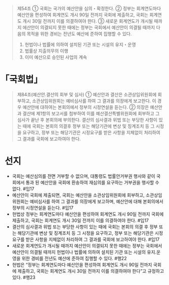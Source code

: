> 제54조
> ① 국회는 국가의 예산안을 심의・확정한다.
> ② 정부는 회계연도마다 예산안을 편성하여 회계연도 개시 90일 전까지 국회에 제출하고, 국회는 회계연도 개시 30일 전까지 이를 의결하여야 한다.
> ③ 새로운 회계연도가 개시될 때까지 에산안이 의결되지 못한 때에는 정부는 국회에서 예산안이 의결될 때까지 다음의 목적을 위한 경비는 전년도 예산에 준하여 집행할 수 있다.
> 	1. 헌법이나 법률에 의하여 설치된 기관 또는 시설의 유지・운영
> 	2. 법률상 지출의무의 이행
> 	3. 이미 예산으로 승인된 사업의 계속

# ｢국회법｣
> 제84조(예산안․결산의 회부 및 심사)
> ① 예산안과 결산은 소관상임위원회에 회부하고, 소관상임위원회는 예비심사를 하여 그 결과를 의장에게 보고한다. 이 경우 예산안에 대하여는 본회의에서 정부의 시정연설을 듣는다.
> ② 의장은 예산안과 결산에 제1항의 보고서를 첨부하여 이를 예산결산특별위원회에 회부하고 그 심사가 끝난 후 본회의에 부의한다. 결산의 심사결과 위법 또는 부당한 사항이 있는 때에 국회는 본회의 의결후 정부 또는 해당기관에 변상 및 징계조치 등 그 시정을 요구하고, 정부 또는 해당기관은 시정요구를 받은 사항을 지체없이 처리하여 그 결과를 국회에 보고하여야 한다.

# 선지
- 국회는 예산심의를 전면 거부할 수 없으며, 대통령도 법률안거부권 행사와 같이 국회에서 통과 된 예산안을 국회에 환송하여 재심의를 요구하는 거부권을 행사할 수 없다. #입17
- 예산안이 국회에 제출되면, 국회는 예산안을 소관상임위원회에 회부하고, 소관상임위원회는 예비심사를 하여 그 결과를 의장에게 보고하며, 예산안에 대해 본회의에서 정부의 시정연설을 듣는다. #입17
- 헌법상 정부는 회계연도마다 예산안을 편성하여 회계연도 개시 90일 전까지 국회에 제출하고, 국회는 회계연도 개시 30일 전까지 이를 의결하여야 한다. #입17
- 결산의 심사결과 위법 또는 부당한 사항이 있는 때에 국회는 본회의 의결 후 정부 또는 해당기관에 변상 및 징계조치 등 그 시정을 요구하고, 정부 또는 해당기관은 시정요구를 받은 사항을 지체없이 처리하여 그 결과를 국회에 보고하여야 한다. #입17
- 새로운 회계연도가 개시될 때까지 예산안이 의결되지 못한 때에는 정부는 국회에서 예산안이 의결될 때까지 헌법이나 법률에 의하여 설치된 기관 또는 시설의 유지․운영을 위한 경비를 전년도 예산에 준하여 집행할 수 있다. #행22
- 헌법은 “정부는 회계연도마다 예산안을 편성하여 회계연도 개시 90일 전까지 국회에 제출하고, 국회는 회계연도 개시 30일 전까지 이를 의결하여야 한다”고 규정하고 있다. #행23